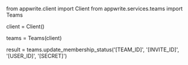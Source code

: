 from appwrite.client import Client
from appwrite.services.teams import Teams

client = Client()

teams = Teams(client)

result = teams.update_membership_status('[TEAM_ID]', '[INVITE_ID]', '[USER_ID]', '[SECRET]')
